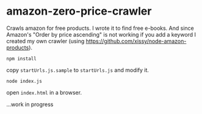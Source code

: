 # amazon-zero-price-crawler
Crawls amazon for free products.
I wrote it to find free e-books. And since Amazon's "Order by price ascending" is not working if you add a keyword I created my own crawler (using https://github.com/xissy/node-amazon-products).

    npm install

copy ```startUrls.js.sample``` to ```startUrls.js``` and modify it.

    node index.js

open ```index.html``` in a browser.

...work in progress
